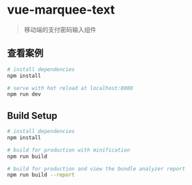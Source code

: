 # vue-marquee-text

> 移动端的支付密码输入组件

## 查看案例

```bash
# install dependencies
npm install

# serve with hot reload at localhost:8080
npm run dev
```

## Build Setup

``` bash
# install dependencies
npm install

# build for production with minification
npm run build

# build for production and view the bundle analyzer report
npm run build --report
```
